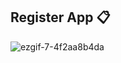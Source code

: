 ## Register App 📋

![ezgif-7-4f2aa8b4da](https://github.com/qooqookeke/RegisterApp/assets/151480658/53a835a9-81a3-4948-be07-17390a33680a)
